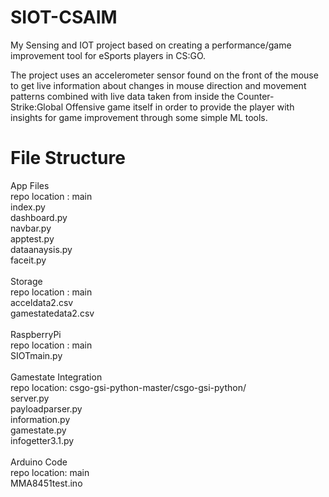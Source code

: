 # SIOT-CSAIM

My Sensing and IOT project based on creating a performance/game improvement tool for eSports players in CS:GO.

The project uses an accelerometer sensor found on the front of the mouse to get live information about changes in mouse direction and movement patterns combined with live data taken from inside the Counter-Strike:Global Offensive game itself in order to provide the player with insights for game improvement through some simple ML tools.

# File Structure

App Files <br />
repo location : main <br />
index.py <br />
  dashboard.py <br />
  navbar.py <br />
  apptest.py <br />
  dataanaysis.py <br />
  faceit.py <br />
<br />
Storage <br />
repo location : main <br />
acceldata2.csv <br />
gamestatedata2.csv <br />
<br />
RaspberryPi <br />
repo location : main <br />
SIOTmain.py <br />
<br />
Gamestate Integration <br />
repo location: csgo-gsi-python-master/csgo-gsi-python/ <br />
server.py <br />
payloadparser.py <br />
information.py <br />
gamestate.py <br />
infogetter3.1.py <br />
<br />
Arduino Code <br />
repo location: main <br />
MMA8451test.ino <br />


 
